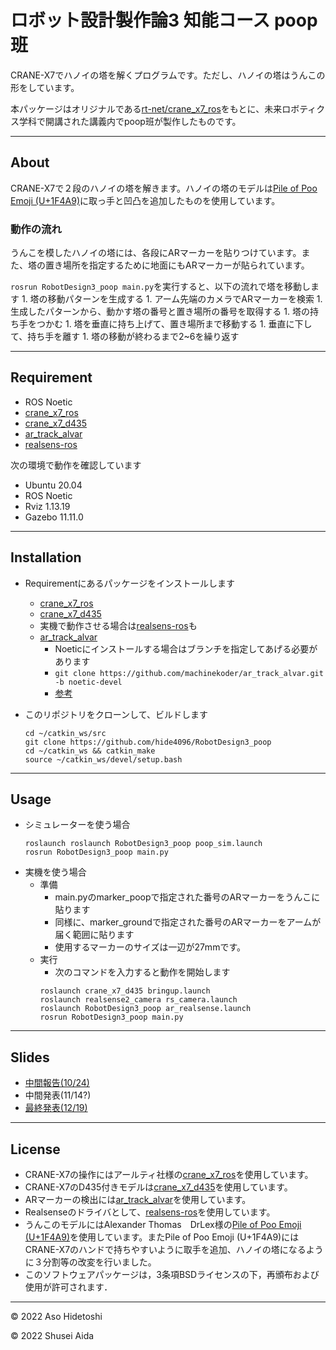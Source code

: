 # ロボット設計製作論3 知能コース poop班

CRANE-X7でハノイの塔を解くプログラムです。ただし、ハノイの塔はうんこの形をしています。

本パッケージはオリジナルである[rt-net/crane_x7_ros](https://github.com/rt-net/crane_x7_ros)をもとに、未来ロボティクス学科で開講された講義内でpoop班が製作したものです。

---

## About

CRANE-X7で２段のハノイの塔を解きます。ハノイの塔のモデルは[Pile of Poo Emoji (U+1F4A9)](https://www.thingiverse.com/thing:1682665)に取っ手と凹凸を追加したものを使用しています。

### 動作の流れ
うんこを模したハノイの塔には、各段にARマーカーを貼りつけています。また、塔の置き場所を指定するために地面にもARマーカーが貼られています。

`rosrun RobotDesign3_poop main.py`を実行すると、以下の流れで塔を移動します
    1. 塔の移動パターンを生成する
    1. アーム先端のカメラでARマーカーを検索
    1. 生成したパターンから、動かす塔の番号と置き場所の番号を取得する
    1. 塔の持ち手をつかむ
    1. 塔を垂直に持ち上げて、置き場所まで移動する
    1. 垂直に下して、持ち手を離す
    1. 塔の移動が終わるまで2~6を繰り返す

---

## Requirement
- ROS Noetic
- [crane_x7_ros](https://github.com/rt-net/crane_x7_ros)
- [crane_x7_d435](https://github.com/Kuwamai/crane_x7_d435)
- [ar_track_alvar](https://github.com/ros-perception/ar_track_alvar)
- [realsens-ros](https://github.com/IntelRealSense/realsense-ros)

次の環境で動作を確認しています
- Ubuntu 20.04
- ROS Noetic
- Rviz 1.13.19
- Gazebo 11.11.0

---

## Installation

- Requirementにあるパッケージをインストールします
    - [crane_x7_ros](https://github.com/rt-net/crane_x7_ros)
    - [crane_x7_d435](https://github.com/Kuwamai/crane_x7_d435)
    - 実機で動作させる場合は[realsens-ros](https://github.com/IntelRealSense/realsense-ros)も
    - [ar_track_alvar](https://github.com/ros-perception/ar_track_alvar)
        - Noeticにインストールする場合はブランチを指定してあげる必要があります
        - `git clone https://github.com/machinekoder/ar_track_alvar.git -b noetic-devel`
        - [参考](https://github.com/ros-perception/ar_track_alvar/issues/82)

- このリポジトリをクローンして、ビルドします
    ```
    cd ~/catkin_ws/src
    git clone https://github.com/hide4096/RobotDesign3_poop
    cd ~/catkin_ws && catkin_make
    source ~/catkin_ws/devel/setup.bash
    ```
---

## Usage

- シミュレーターを使う場合
    ```
    roslaunch roslaunch RobotDesign3_poop poop_sim.launch
    rosrun RobotDesign3_poop main.py
    ```
- 実機を使う場合
    - 準備
        - main.pyのmarker_poopで指定された番号のARマーカーをうんこに貼ります
        - 同様に、marker_groundで指定された番号のARマーカーをアームが届く範囲に貼ります
        - 使用するマーカーのサイズは一辺が27mmです。
    - 実行
        - 次のコマンドを入力すると動作を開始します
        ```
        roslaunch crane_x7_d435 bringup.launch
        roslaunch realsense2_camera rs_camera.launch
        roslaunch RobotDesign3_poop ar_realsense.launch
        rosrun RobotDesign3_poop main.py
        ```
---

## Slides

- [中間報告(10/24)](https://hide4096.github.io/RobotDesign3_poop/slides/1024/#/)
- 中間発表(11/14?)
- [最終発表(12/19)](https://hide4096.github.io/RobotDesign3_poop/slides/1219/#/)

---

## License

- CRANE-X7の操作にはアールティ社様の[crane_x7_ros](https://github.com/rt-net/crane_x7_ros)を使用しています。
- CRANE-X7のD435付きモデルは[crane_x7_d435](https://github.com/Kuwamai/crane_x7_d435)を使用しています。
- ARマーカーの検出には[ar_track_alvar](https://github.com/ros-perception/ar_track_alvar)を使用しています。
- Realsenseのドライバとして、[realsens-ros](https://github.com/IntelRealSense/realsense-ros)を使用しています。
- うんこのモデルにはAlexander Thomas　DrLex様の[Pile of Poo Emoji (U+1F4A9)](https://www.thingiverse.com/thing:1682665)を使用しています。またPile of Poo Emoji (U+1F4A9)にはCRANE-X7のハンドで持ちやすいように取手を追加、ハノイの塔になるように３分割等の改変を行いました。
- このソフトウェアパッケージは，3条項BSDライセンスの下，再頒布および使用が許可されます．

---

© 2022 Aso Hidetoshi

© 2022 Shusei Aida
